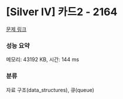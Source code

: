 # [Silver IV] 카드2 - 2164 

[문제 링크](https://www.acmicpc.net/problem/2164) 

### 성능 요약

메모리: 43192 KB, 시간: 144 ms

### 분류

자료 구조(data_structures), 큐(queue)

